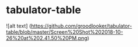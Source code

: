 # tabulator-table

![alt text] (https://github.com/groodlooker/tabulator-table/blob/master/Screen%20Shot%202018-10-26%20at%202.41.50%20PM.png)
      
